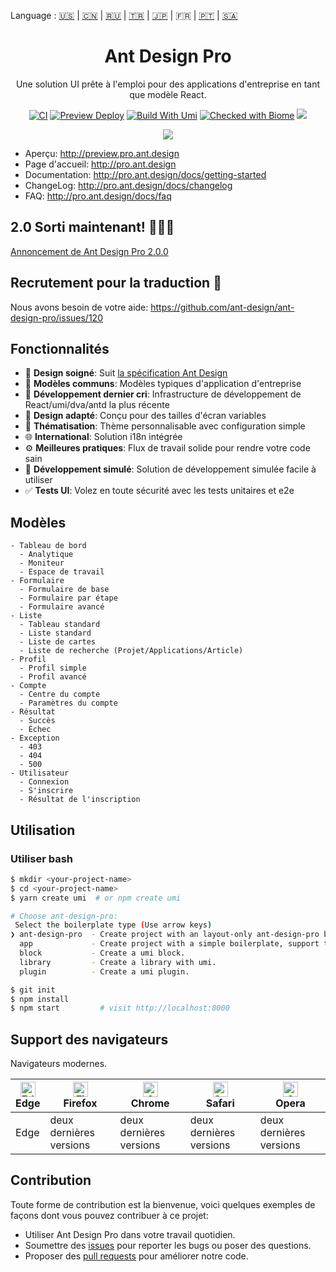 Language : [🇺🇸](./README.md) | [🇨🇳](./README.zh-CN.md) | [🇷🇺](./README.ru-RU.md) | [🇹🇷](./README.tr-TR.md) | [🇯🇵](./README.ja-JP.md) | 🇫🇷 | [🇵🇹](./README.pt-BR.md) | [🇸🇦](./README.ar-DZ.md)

<h1 align="center">Ant Design Pro</h1>

<div align="center">

Une solution UI prête à l'emploi pour des applications d'entreprise en tant que modèle React.

[![CI](https://github.com/ant-design/ant-design-pro/actions/workflows/ci.yml/badge.svg)](https://github.com/ant-design/ant-design-pro/actions/workflows/ci.yml)
[![Preview Deploy](https://github.com/ant-design/ant-design-pro/actions/workflows/preview-deploy.yml/badge.svg)](https://github.com/ant-design/ant-design-pro/actions/workflows/preview-deploy.yml)
[![Build With Umi](https://img.shields.io/badge/build%20with-umi-028fe4.svg?style=flat-square)](http://umijs.org/)
[![Checked with Biome](https://img.shields.io/badge/Checked_with-Biome-60a5fa?style=flat&logo=biome)](https://biomejs.dev)
![](https://badgen.net/badge/icon/Ant%20Design?icon=https://gw.alipayobjects.com/zos/antfincdn/Pp4WPgVDB3/KDpgvguMpGfqaHPjicRK.svg&label)

![](https://github.com/user-attachments/assets/fde29061-3d9a-4397-8ac2-397b0e033ef5)

</div>

- Aperçu: http://preview.pro.ant.design
- Page d'accueil: http://pro.ant.design
- Documentation: http://pro.ant.design/docs/getting-started
- ChangeLog: http://pro.ant.design/docs/changelog
- FAQ: http://pro.ant.design/docs/faq

## 2.0 Sorti maintenant! 🎉🎉🎉

[Annoncement de Ant Design Pro 2.0.0](https://medium.com/ant-design/beautiful-and-powerful-ant-design-pro-2-0-release-51358da5af95)

## Recrutement pour la traduction :loudspeaker:

Nous avons besoin de votre aide: https://github.com/ant-design/ant-design-pro/issues/120

## Fonctionnalités

- :gem: **Design soigné**: Suit [la spécification Ant Design](http://ant.design/)
- :triangular_ruler: **Modèles communs**: Modèles typiques d'application d'entreprise
- :rocket: **Développement dernier cri**: Infrastructure de développement de React/umi/dva/antd la plus récente
- :iphone: **Design adapté**: Conçu pour des tailles d'écran variables
- :art: **Thématisation**: Thème personnalisable avec configuration simple
- :globe_with_meridians: **International**: Solution i18n intégrée
- :gear: **Meilleures pratiques**: Flux de travail solide pour rendre votre code sain
- :1234: **Développement simulé**: Solution de développement simulée facile à utiliser
- :white_check_mark: **Tests UI**: Volez en toute sécurité avec les tests unitaires et e2e

## Modèles

```
- Tableau de bord
  - Analytique
  - Moniteur
  - Espace de travail
- Formulaire
  - Formulaire de base
  - Formulaire par étape
  - Formulaire avancé
- Liste
  - Tableau standard
  - Liste standard
  - Liste de cartes
  - Liste de recherche (Projet/Applications/Article)
- Profil
  - Profil simple
  - Profil avancé
- Compte
  - Centre du compte
  - Paramètres du compte
- Résultat
  - Succès
  - Échec
- Exception
  - 403
  - 404
  - 500
- Utilisateur
  - Connexion
  - S'inscrire
  - Résultat de l'inscription
```

## Utilisation

### Utiliser bash

```bash
$ mkdir <your-project-name>
$ cd <your-project-name>
$ yarn create umi  # or npm create umi

# Choose ant-design-pro:
 Select the boilerplate type (Use arrow keys)
❯ ant-design-pro  - Create project with an layout-only ant-design-pro boilerplate, use together with umi block.
  app             - Create project with a simple boilerplate, support typescript.
  block           - Create a umi block.
  library         - Create a library with umi.
  plugin          - Create a umi plugin.

$ git init
$ npm install
$ npm start         # visit http://localhost:8000
```

## Support des navigateurs

Navigateurs modernes.

| [<img src="https://raw.githubusercontent.com/alrra/browser-logos/master/src/edge/edge_48x48.png" alt="Edge" width="24px" height="24px" />](http://godban.github.io/browsers-support-badges/)</br>Edge | [<img src="https://raw.githubusercontent.com/alrra/browser-logos/master/src/firefox/firefox_48x48.png" alt="Firefox" width="24px" height="24px" />](http://godban.github.io/browsers-support-badges/)</br>Firefox | [<img src="https://raw.githubusercontent.com/alrra/browser-logos/master/src/chrome/chrome_48x48.png" alt="Chrome" width="24px" height="24px" />](http://godban.github.io/browsers-support-badges/)</br>Chrome | [<img src="https://raw.githubusercontent.com/alrra/browser-logos/master/src/safari/safari_48x48.png" alt="Safari" width="24px" height="24px" />](http://godban.github.io/browsers-support-badges/)</br>Safari | [<img src="https://raw.githubusercontent.com/alrra/browser-logos/master/src/opera/opera_48x48.png" alt="Opera" width="24px" height="24px" />](http://godban.github.io/browsers-support-badges/)</br>Opera |
| --- | --- | --- | --- | --- |
| Edge | deux dernières versions | deux dernières versions | deux dernières versions | deux dernières versions |

## Contribution

Toute forme de contribution est la bienvenue, voici quelques exemples de façons dont vous pouvez contribuer à ce projet:

- Utiliser Ant Design Pro dans votre travail quotidien.
- Soumettre des [issues](http://github.com/ant-design/ant-design-pro/issues) pour reporter les bugs ou poser des questions.
- Proposer des [pull requests](http://github.com/ant-design/ant-design-pro/pulls) pour améliorer notre code.
